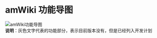 # amWiki 功能导图

![amWiki功能导图](amWiki/images/mapping-1.0.1.png)  
**说明**：灰色文字代表的功能部分，表示目前版本没有，但是已经列入开发计划
